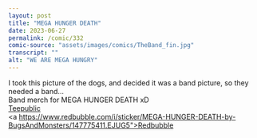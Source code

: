 ```yaml
---
layout: post
title: "MEGA HUNGER DEATH"
date: 2023-06-27
permalink: /comic/332
comic-source: "assets/images/comics/TheBand_fin.jpg"
transcript: ""
alt: "WE ARE MEGA HUNGRY"
---
```

I took this picture of the dogs, and decided it was a band picture, so they needed a band... 
<br>
Band merch for MEGA HUNGER DEATH xD
<BR> <a href="https://www.teepublic.com/t-shirt/47121490-mega-hunger-death?store_id=108279">Teepublic</a> 
<BR> <a https://www.redbubble.com/i/sticker/MEGA-HUNGER-DEATH-by-BugsAndMonsters/147775411.EJUG5">Redbubble</a> 
